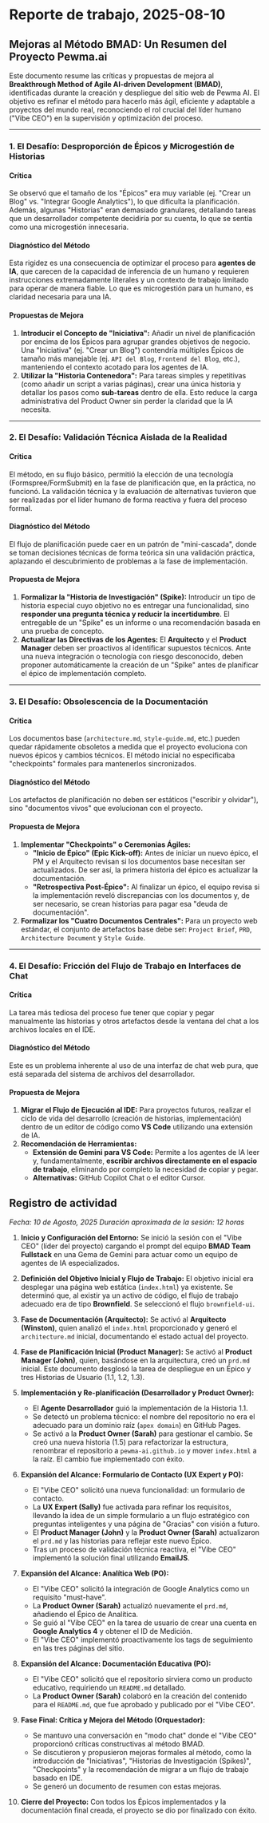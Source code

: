 # Reporte de trabajo, 2025-08-10

## Mejoras al Método BMAD: Un Resumen del Proyecto Pewma.ai

Este documento resume las críticas y propuestas de mejora al **Breakthrough Method of Agile AI-driven Development (BMAD)**, identificadas durante la creación y despliegue del sitio web de Pewma AI. El objetivo es refinar el método para hacerlo más ágil, eficiente y adaptable a proyectos del mundo real, reconociendo el rol crucial del líder humano ("Vibe CEO") en la supervisión y optimización del proceso.

---

### 1. El Desafío: Desproporción de Épicos y Microgestión de Historias

#### Crítica
Se observó que el tamaño de los "Épicos" era muy variable (ej. "Crear un Blog" vs. "Integrar Google Analytics"), lo que dificulta la planificación. Además, algunas "Historias" eran demasiado granulares, detallando tareas que un desarrollador competente decidiría por su cuenta, lo que se sentía como una microgestión innecesaria.

#### Diagnóstico del Método
Esta rigidez es una consecuencia de optimizar el proceso para **agentes de IA**, que carecen de la capacidad de inferencia de un humano y requieren instrucciones extremadamente literales y un contexto de trabajo limitado para operar de manera fiable. Lo que es microgestión para un humano, es claridad necesaria para una IA.

#### Propuestas de Mejora
1.  **Introducir el Concepto de "Iniciativa":** Añadir un nivel de planificación por encima de los Épicos para agrupar grandes objetivos de negocio. Una "Iniciativa" (ej. "Crear un Blog") contendría múltiples Épicos de tamaño más manejable (ej. `API del Blog`, `Frontend del Blog`, etc.), manteniendo el contexto acotado para los agentes de IA.
2.  **Utilizar la "Historia Contenedora":** Para tareas simples y repetitivas (como añadir un script a varias páginas), crear una única historia y detallar los pasos como **sub-tareas** dentro de ella. Esto reduce la carga administrativa del Product Owner sin perder la claridad que la IA necesita.

---

### 2. El Desafío: Validación Técnica Aislada de la Realidad

#### Crítica
El método, en su flujo básico, permitió la elección de una tecnología (Formspree/FormSubmit) en la fase de planificación que, en la práctica, no funcionó. La validación técnica y la evaluación de alternativas tuvieron que ser realizadas por el líder humano de forma reactiva y fuera del proceso formal.

#### Diagnóstico del Método
El flujo de planificación puede caer en un patrón de "mini-cascada", donde se toman decisiones técnicas de forma teórica sin una validación práctica, aplazando el descubrimiento de problemas a la fase de implementación.

#### Propuesta de Mejora
1.  **Formalizar la "Historia de Investigación" (Spike):** Introducir un tipo de historia especial cuyo objetivo no es entregar una funcionalidad, sino **responder una pregunta técnica y reducir la incertidumbre**. El entregable de un "Spike" es un informe o una recomendación basada en una prueba de concepto.
2.  **Actualizar las Directivas de los Agentes:** El **Arquitecto** y el **Product Manager** deben ser proactivos al identificar supuestos técnicos. Ante una nueva integración o tecnología con riesgo desconocido, deben proponer automáticamente la creación de un "Spike" antes de planificar el épico de implementación completo.

---

### 3. El Desafío: Obsolescencia de la Documentación

#### Crítica
Los documentos base (`architecture.md`, `style-guide.md`, etc.) pueden quedar rápidamente obsoletos a medida que el proyecto evoluciona con nuevos épicos y cambios técnicos. El método inicial no especificaba "checkpoints" formales para mantenerlos sincronizados.

#### Diagnóstico del Método
Los artefactos de planificación no deben ser estáticos ("escribir y olvidar"), sino "documentos vivos" que evolucionan con el proyecto.

#### Propuesta de Mejora
1.  **Implementar "Checkpoints" o Ceremonias Ágiles:**
    * **"Inicio de Épico" (Epic Kick-off):** Antes de iniciar un nuevo épico, el PM y el Arquitecto revisan si los documentos base necesitan ser actualizados. De ser así, la primera historia del épico es actualizar la documentación.
    * **"Retrospectiva Post-Épico":** Al finalizar un épico, el equipo revisa si la implementación reveló discrepancias con los documentos y, de ser necesario, se crean historias para pagar esa "deuda de documentación".
2.  **Formalizar los "Cuatro Documentos Centrales":** Para un proyecto web estándar, el conjunto de artefactos base debe ser: `Project Brief`, `PRD`, `Architecture Document` y `Style Guide`.

---

### 4. El Desafío: Fricción del Flujo de Trabajo en Interfaces de Chat

#### Crítica
La tarea más tediosa del proceso fue tener que copiar y pegar manualmente las historias y otros artefactos desde la ventana del chat a los archivos locales en el IDE.

#### Diagnóstico del Método
Este es un problema inherente al uso de una interfaz de chat web pura, que está separada del sistema de archivos del desarrollador.

#### Propuesta de Mejora
1.  **Migrar el Flujo de Ejecución al IDE:** Para proyectos futuros, realizar el ciclo de vida del desarrollo (creación de historias, implementación) dentro de un editor de código como **VS Code** utilizando una extensión de IA.
2.  **Recomendación de Herramientas:**
    * **Extensión de Gemini para VS Code:** Permite a los agentes de IA leer y, fundamentalmente, **escribir archivos directamente en el espacio de trabajo**, eliminando por completo la necesidad de copiar y pegar.
    * **Alternativas:** GitHub Copilot Chat o el editor Cursor.

## Registro de actividad

*Fecha: 10 de Agosto, 2025*
*Duración aproximada de la sesión: 12 horas*

1.  **Inicio y Configuración del Entorno:** Se inició la sesión con el "Vibe CEO" (líder del proyecto) cargando el prompt del equipo **BMAD Team Fullstack** en una Gema de Gemini para actuar como un equipo de agentes de IA especializados.

2.  **Definición del Objetivo Inicial y Flujo de Trabajo:** El objetivo inicial era desplegar una página web estática (`index.html`) ya existente. Se determinó que, al existir ya un activo de código, el flujo de trabajo adecuado era de tipo **Brownfield**. Se seleccionó el flujo `brownfield-ui`.

3.  **Fase de Documentación (Arquitecto):** Se activó al **Arquitecto (Winston)**, quien analizó el `index.html` proporcionado y generó el `architecture.md` inicial, documentando el estado actual del proyecto.

4.  **Fase de Planificación Inicial (Product Manager):** Se activó al **Product Manager (John)**, quien, basándose en la arquitectura, creó un `prd.md` inicial. Este documento desglosó la tarea de despliegue en un Épico y tres Historias de Usuario (1.1, 1.2, 1.3).

5.  **Implementación y Re-planificación (Desarrollador y Product Owner):**
    * El **Agente Desarrollador** guió la implementación de la Historia 1.1.
    * Se detectó un problema técnico: el nombre del repositorio no era el adecuado para un dominio raíz (`apex domain`) en GitHub Pages.
    * Se activó a la **Product Owner (Sarah)** para gestionar el cambio. Se creó una nueva historia (1.5) para refactorizar la estructura, renombrar el repositorio a `pewma-ai.github.io` y mover `index.html` a la raíz. El cambio fue implementado con éxito.

6.  **Expansión del Alcance: Formulario de Contacto (UX Expert y PO):**
    * El "Vibe CEO" solicitó una nueva funcionalidad: un formulario de contacto.
    * La **UX Expert (Sally)** fue activada para refinar los requisitos, llevando la idea de un simple formulario a un flujo estratégico con preguntas inteligentes y una página de "Gracias" con visión a futuro.
    * El **Product Manager (John)** y la **Product Owner (Sarah)** actualizaron el `prd.md` y las historias para reflejar este nuevo Épico.
    * Tras un proceso de validación técnica reactiva, el "Vibe CEO" implementó la solución final utilizando **EmailJS**.

7.  **Expansión del Alcance: Analítica Web (PO):**
    * El "Vibe CEO" solicitó la integración de Google Analytics como un requisito "must-have".
    * La **Product Owner (Sarah)** actualizó nuevamente el `prd.md`, añadiendo el Épico de Analítica.
    * Se guió al "Vibe CEO" en la tarea de usuario de crear una cuenta en **Google Analytics 4** y obtener el ID de Medición.
    * El "Vibe CEO" implementó proactivamente los tags de seguimiento en las tres páginas del sitio.

8.  **Expansión del Alcance: Documentación Educativa (PO):**
    * El "Vibe CEO" solicitó que el repositorio sirviera como un producto educativo, requiriendo un `README.md` detallado.
    * La **Product Owner (Sarah)** colaboró en la creación del contenido para el `README.md`, que fue aprobado y publicado por el "Vibe CEO".

9.  **Fase Final: Crítica y Mejora del Método (Orquestador):**
    * Se mantuvo una conversación en "modo chat" donde el "Vibe CEO" proporcionó críticas constructivas al método BMAD.
    * Se discutieron y propusieron mejoras formales al método, como la introducción de "Iniciativas", "Historias de Investigación (Spikes)", "Checkpoints" y la recomendación de migrar a un flujo de trabajo basado en IDE.
    * Se generó un documento de resumen con estas mejoras.

10. **Cierre del Proyecto:** Con todos los Épicos implementados y la documentación final creada, el proyecto se dio por finalizado con éxito.